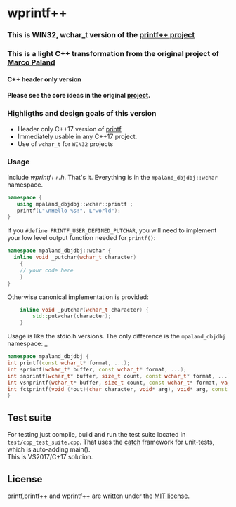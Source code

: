 # wprintf++

### This is WIN32, wchar_t version of the [printf++ project](https://github.com/DBJDBJ/printf_plusplus)

### This is a light C++ transformation from the original project of [Marco Paland](https://github.com/mpaland/printf)

#### C++ header only version
#### Please see the core ideas in the original [project](https://github.com/mpaland/printf).

### Highligths and design goals of this version

- Header only C++17 version of [printf](https://github.com/mpaland/printf)
- Immediately usable in any C++17 project.
- Use of ```wchar_t``` for ```WIN32``` projects


### Usage

Include *wprintf++.h*. That's it. Everything is in the ```mpaland_dbjdbj::wchar``` namespace.

```C++
namespace {
   using mpaland_dbjdbj::wchar::printf ;
   printf(L"\nHello %s!", L"world");
}
```
If you ```#define PRINTF_USER_DEFINED_PUTCHAR```, you will need to implement your low level output function needed for `printf()`:
```C++
namespace mpaland_dbjdbj::wchar {
  inline void _putchar(wchar_t character)
	{
	// your code here
	}
}
```
Otherwise canonical implementation is provided:
```C++
	inline void _putchar(wchar_t character) {
		std::putwchar(character);
	}
```
Usage is like the stdio.h versions. The only difference is the ```mpaland_dbjdbj``` namespace: _
```C++
namespace mpaland_dbjdbj {
int printf(const wchar_t* format, ...);
int sprintf(wchar_t* buffer, const wchar_t* format, ...);
int snprintf(wchar_t* buffer, size_t count, const wchar_t* format, ...);
int vsnprintf(wchar_t* buffer, size_t count, const wchar_t* format, va_list va);
int fctprintf(void (*out)(char character, void* arg), void* arg, const wchar_t* format, ...);
}
```


## Test suite
For testing just compile, build and run the test suite located in `test/cpp_test_suite.cpp`. That uses the [catch](https://github.com/catchorg/Catch2) framework for unit-tests, which is auto-adding main().  
This is  VS2017/C+17 solution.

## License
printf,printf++ and wprintf++ are written under the [MIT license](http://www.opensource.org/licenses/MIT).
